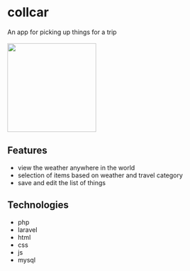 # collcar
An app for picking up things for a trip
<br>
<br>
<img src='https://nakrutochka.myacc.store/api/logo.svg' width='200'>


## Features
* view the weather anywhere in the world
* selection of items based on weather and travel category
* save and edit the list of things

## Technologies
* php
* laravel
* html
* css
* js
* mysql
